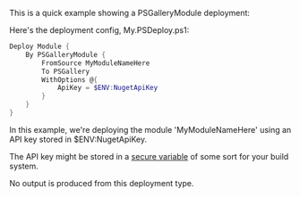This is a quick example showing a PSGalleryModule deployment:

Here's the deployment config, My.PSDeploy.ps1:

```PowerShell
Deploy Module {
    By PSGalleryModule {
        FromSource MyModuleNameHere
        To PSGallery
        WithOptions @{
            ApiKey = $ENV:NugetApiKey
        }
    }
}
```

In this example, we're deploying the module 'MyModuleNameHere' using an API key stored in $ENV:NugetApiKey.

The API key might be stored in a [secure variable](https://www.appveyor.com/docs/build-configuration#secure-variables) of some sort for your build system.

No output is produced from this deployment type.